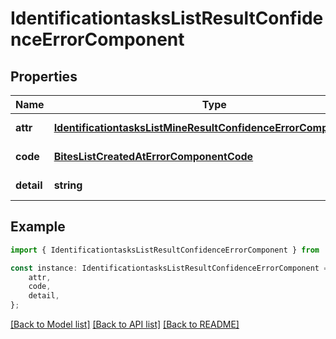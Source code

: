 # IdentificationtasksListResultConfidenceErrorComponent


## Properties

Name | Type | Description | Notes
------------ | ------------- | ------------- | -------------
**attr** | [**IdentificationtasksListMineResultConfidenceErrorComponentAttr**](IdentificationtasksListMineResultConfidenceErrorComponentAttr.md) |  | [default to undefined]
**code** | [**BitesListCreatedAtErrorComponentCode**](BitesListCreatedAtErrorComponentCode.md) |  | [default to undefined]
**detail** | **string** |  | [default to undefined]

## Example

```typescript
import { IdentificationtasksListResultConfidenceErrorComponent } from 'mosquito-alert';

const instance: IdentificationtasksListResultConfidenceErrorComponent = {
    attr,
    code,
    detail,
};
```

[[Back to Model list]](../README.md#documentation-for-models) [[Back to API list]](../README.md#documentation-for-api-endpoints) [[Back to README]](../README.md)
